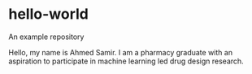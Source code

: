 # hello-world
An example repository


Hello, my name is Ahmed Samir. I am a pharmacy graduate with an aspiration to participate in machine learning led drug design research. 
